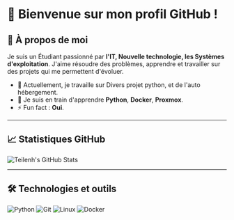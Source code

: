 # 👋 Bienvenue sur mon profil GitHub !

## 🌟 À propos de moi
Je suis un Étudiant passionné par **l'IT, Nouvelle technologie, les Systèmes d'exploitation**. J'aime résoudre des problèmes, apprendre et travailler sur des projets qui me permettent d'évoluer.

- 🔭 Actuellement, je travaille sur Divers projet python, et de l'auto hébergement.
- 🌱 Je suis en train d'apprendre **Python**, **Docker**, **Proxmox**.
- ⚡ Fun fact : **Oui**.

---

## 📈 Statistiques GitHub
![Teilenh's GitHub Stats](https://github-readme-stats.vercel.app/api?username=Teilenh&show_icons=true&theme=radical)

---

## 🛠️ Technologies et outils
![Python](https://img.shields.io/badge/-Python-3776AB?style=flat-square&logo=python&logoColor=white)
![Git](https://img.shields.io/badge/-Git-F05032?style=flat-square&logo=git&logoColor=white)
![Linux](https://img.shields.io/badge/-Linux-FCC624?style=flat-square&logo=linux&logoColor=black)
![Docker](https://img.shields.io/badge/-Docker-2496ED?style=flat-square&logo=docker&logoColor=white)
<br>


<!---
## 🌐 Où me trouver
- 🌍 [LinkedIn](https://linkedin.com/in/votre-profil)
- 🐦 [Twitter](https://twitter.com/votre-profil)
- 📂 [Portfolio](https://votre-site.com)

Teilenh/Teilenh is a ✨ special ✨ repository because its `README.md` (this file) appears on your GitHub profile.
You can click the Preview link to take a look at your changes.
--->
